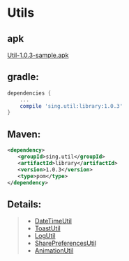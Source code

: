 # Utils
 

## apk
[Util-1.0.3-sample.apk](https://github.com/Sing1/Util/blob/master/app/app-debug.apk)
## gradle:
```groovy
dependencies {
    ...
    compile 'sing.util:library:1.0.3'
}
```
## Maven:
```xml
<dependency>
　　<groupId>sing.util</groupId>
　　<artifactId>library</artifactId>
　　<version>1.0.3</version>
　　<type>pom</type>
</dependency>
```
## Details:
>- [DateTimeUtil](https://github.com/Sing1/Util/blob/master/explain/DateTimeUtil.md)
>- [ToastUtil](https://github.com/Sing1/Util/blob/master/explain/ToastUtil.md)
>- [LogUtil](https://github.com/Sing1/Util/blob/master/explain/LogUtil.md)
>- [SharePreferencesUtil](https://github.com/Sing1/Util/blob/master/explain/SharePreferencesUtil.md)
>- [AnimationUtil](https://github.com/Sing1/Util/blob/master/explain/AnimationUtil.md)
  
